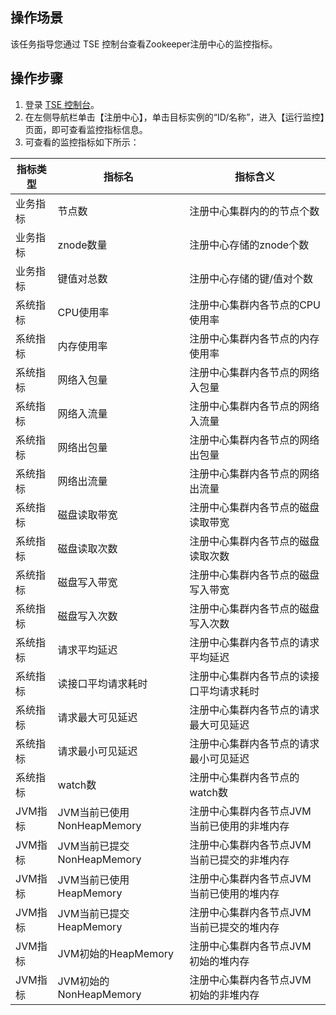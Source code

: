 ## 操作场景
该任务指导您通过 TSE 控制台查看Zookeeper注册中心的监控指标。


## 操作步骤
1. 登录 [TSE 控制台](https://console.cloud.tencent.com/tse)。
2. 在左侧导航栏单击【注册中心】，单击目标实例的“ID/名称”，进入【运行监控】页面，即可查看监控指标信息。
3. 可查看的监控指标如下所示：

|指标类型|指标名|指标含义|
|-|-|-|
|业务指标|节点数|注册中心集群内的的节点个数|
|业务指标|znode数量|注册中心存储的znode个数|
|业务指标|键值对总数|注册中心存储的键/值对个数|
|系统指标|CPU使用率|注册中心集群内各节点的CPU使用率|
|系统指标|内存使用率|注册中心集群内各节点的内存使用率|
|系统指标|网络入包量|注册中心集群内各节点的网络入包量|
|系统指标|网络入流量|注册中心集群内各节点的网络入流量|
|系统指标|网络出包量|注册中心集群内各节点的网络出包量|
|系统指标|网络出流量|注册中心集群内各节点的网络出流量|
|系统指标|磁盘读取带宽|注册中心集群内各节点的磁盘读取带宽|
|系统指标|磁盘读取次数|注册中心集群内各节点的磁盘读取次数|
|系统指标|磁盘写入带宽|注册中心集群内各节点的磁盘写入带宽|
|系统指标|磁盘写入次数|注册中心集群内各节点的磁盘写入次数|
|系统指标|请求平均延迟|注册中心集群内各节点的请求平均延迟|
|系统指标|读接口平均请求耗时|注册中心集群内各节点的读接口平均请求耗时|
|系统指标|请求最大可见延迟|注册中心集群内各节点的请求最大可见延迟|
|系统指标|请求最小可见延迟|注册中心集群内各节点的请求最小可见延迟|
|系统指标|watch数|注册中心集群内各节点的watch数|
|JVM指标|JVM当前已使用NonHeapMemory|注册中心集群内各节点JVM当前已使用的非堆内存|
|JVM指标|JVM当前已提交NonHeapMemory|注册中心集群内各节点JVM当前已提交的非堆内存|
|JVM指标|JVM当前已使用HeapMemory|注册中心集群内各节点JVM当前已使用的堆内存|
|JVM指标|JVM当前已提交HeapMemory|注册中心集群内各节点JVM当前已提交的堆内存|
|JVM指标|JVM初始的HeapMemory|注册中心集群内各节点JVM初始的堆内存|
|JVM指标|JVM初始的NonHeapMemory|注册中心集群内各节点JVM初始的非堆内存|
